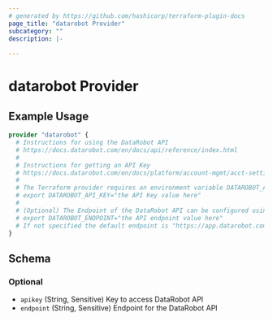 ```yaml
---
# generated by https://github.com/hashicorp/terraform-plugin-docs
page_title: "datarobot Provider"
subcategory: ""
description: |-
  
---
```


# datarobot Provider



## Example Usage

```terraform
provider "datarobot" {
  # Instructions for using the DataRobot API
  # https://docs.datarobot.com/en/docs/api/reference/index.html
  #
  # Instructions for getting an API Key
  # https://docs.datarobot.com/en/docs/platform/account-mgmt/acct-settings/api-key-mgmt.html#api-key-management
  #
  # The Terraform provider requires an environment variable DATAROBOT_API_KEY
  # export DATAROBOT_API_KEY="the API Key value here"
  # 
  # (Optional) The Endpoint of the DataRobot API can be configured using the environment variable 
  # export DATAROBOT_ENDPOINT="the API endpoint value here"
  # If not specified the default endpoint is "https://app.datarobot.com/api/v2"
}
```

<!-- schema generated by tfplugindocs -->
## Schema

### Optional

- `apikey` (String, Sensitive) Key to access DataRobot API
- `endpoint` (String, Sensitive) Endpoint for the DataRobot API
